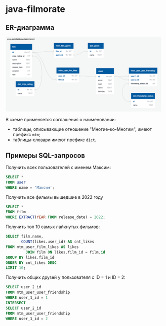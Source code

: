 # java-filmorate

## ER-диаграмма

![er-model](er-model.png)

В схеме применяется соглашения о наименовании:

* таблицы, описывающие отношение "Многие-ко-Многим", имеют префикс `mtm`;
* таблицы-словари имеют префикс `dict`.

## Примеры SQL-запросов

Получить всех пользователей с именем Максим:

```sql
SELECT *
FROM user
WHERE name = 'Максим';
```

Получить все фильмы вышедшие в 2022 году

```sql
SELECT *
FROM film
WHERE EXTRACT(YEAR FROM release_date) = 2022;
```

Получить топ 10 самых лайкнутых фильмов:

```sql
SELECT film.name,
       COUNT(likes.user_id) AS cnt_likes
FROM mtm_user_film_likes AS likes
         JOIN film ON likes.film_id = film.id
GROUP BY likes.film_id
ORDER BY cnt_likes DESC
LIMIT 10;
```

Получить общих друзей у пользователя с ID = 1 и ID = 2:

```sql
SELECT user_2_id
FROM mtm_user_user_friendship
WHERE user_1_id = 1
INTERSECT
SELECT user_2_id
FROM mtm_user_user_friendship
WHERE user_1_id = 2
```